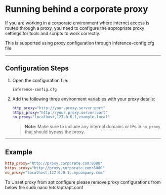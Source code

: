 # Running behind a corporate proxy

If you are working in a corporate environment where internet access is routed through a proxy, you need to configure the appropriate proxy settings for tools and scripts to work correctly.

This is supported using proxy configuration through inference-config.cfg file

---

## Configuration Steps

1. Open the configuration file:

   ```bash
   inference-config.cfg
   ```

2. Add the following three environment variables with your proxy details:

   ```bash
   http_proxy="http://your.proxy.server:port"
   https_proxy="http://your.proxy.server:port"
   no_proxy="localhost,127.0.0.1,example.local"
   ```

   > **Note:** Make sure to include any internal domains or IPs in `no_proxy` that should bypass the proxy.

---

## Example

```ini
http_proxy="http://proxy.corporate.com:8080"
https_proxy="http://proxy.corporate.com:8080"
no_proxy="localhost,127.0.0.1,.mycompany.com"
```

To Unset proxy from apt configure please remove proxy configurations from below file
sudo nano  /etc/apt/apt.conf
